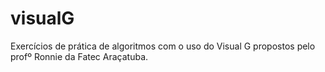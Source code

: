# visualG
Exercícios de prática de algoritmos com o uso do Visual G propostos pelo profº Ronnie da Fatec Araçatuba.

